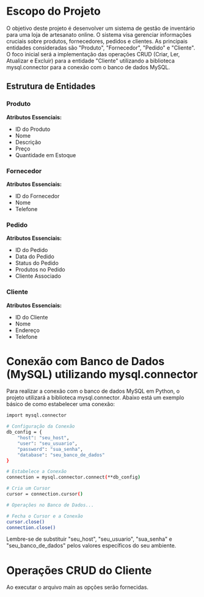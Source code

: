 # Escopo do Projeto
O objetivo deste projeto é desenvolver um sistema de gestão de inventário para uma loja de artesanato online. O sistema visa gerenciar informações cruciais sobre produtos, fornecedores, pedidos e clientes. As principais entidades consideradas são "Produto", "Fornecedor", "Pedido" e "Cliente". O foco inicial será a implementação das operações CRUD (Criar, Ler, Atualizar e Excluir) para a entidade "Cliente" utilizando a biblioteca mysql.connector para a conexão com o banco de dados MySQL.

## Estrutura de Entidades
### Produto
**Atributos Essenciais:**
- ID do Produto
- Nome
- Descrição
- Preço
- Quantidade em Estoque
### Fornecedor
**Atributos Essenciais:**
- ID do Fornecedor
- Nome
- Telefone
### Pedido
**Atributos Essenciais:**
- ID do Pedido
- Data do Pedido
- Status do Pedido
- Produtos no Pedido
- Cliente Associado
### Cliente
**Atributos Essenciais:**
- ID do Cliente
- Nome
- Endereço
- Telefone

# Conexão com Banco de Dados (MySQL) utilizando mysql.connector
Para realizar a conexão com o banco de dados MySQL em Python, o projeto utilizará a biblioteca mysql.connector. Abaixo está um exemplo básico de como estabelecer uma conexão:
  ```bash
  import mysql.connector

  # Configuração da Conexão
  db_config = {
      "host": "seu_host",
      "user": "seu_usuario",
      "password": "sua_senha",
      "database": "seu_banco_de_dados"
  }
  
  # Estabelece a Conexão
  connection = mysql.connector.connect(**db_config)
  
  # Cria um Cursor
  cursor = connection.cursor()
  
  # Operações no Banco de Dados...
  
  # Fecha o Cursor e a Conexão
  cursor.close()
  connection.close()
  ```

Lembre-se de substituir "seu_host", "seu_usuario", "sua_senha" e "seu_banco_de_dados" pelos valores específicos do seu ambiente.

# Operações CRUD do Cliente
Ao executar o arquivo main as opções serão fornecidas.
